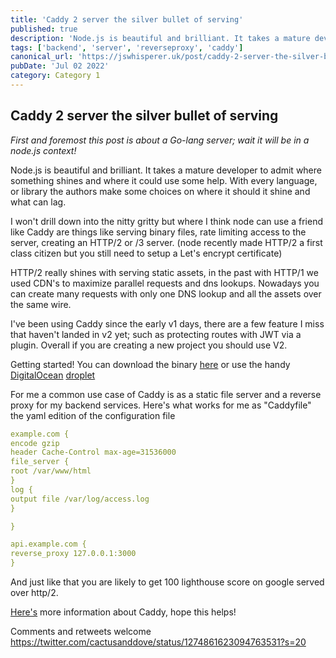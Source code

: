 ```yaml
---
title: 'Caddy 2 server the silver bullet of serving'
published: true
description: 'Node.js is beautiful and brilliant. It takes a mature developer to admit where something shines and where it could use some help. With every language, or library the authors make some choices on where it should it shine and what can lag.'
tags: ['backend', 'server', 'reverseproxy', 'caddy']
canonical_url: 'https://jswhisperer.uk/post/caddy-2-server-the-silver-bullet-of-serving/'
pubDate: 'Jul 02 2022'
category: Category 1
---
```


## Caddy 2 server the silver bullet of serving

_First and foremost this post is about a Go-lang server; wait it will be in a node.js context!_

Node.js is beautiful and brilliant. It takes a mature developer to admit where something shines and where it could use some help. With every language, or library the authors make some choices on where it should it shine and what can lag.

I won't drill down into the nitty gritty but where I think node can use a friend like Caddy are things like serving binary files, rate limiting access to the server, creating an HTTP/2 or /3 server. (node recently made HTTP/2 a first class citizen but you still need to setup a Let's encrypt certificate)

HTTP/2 really shines with serving static assets, in the past with HTTP/1 we used CDN's to maximize parallel requests and dns lookups. Nowadays you can create many requests with only one DNS lookup and all the assets over the same wire.

I've been using Caddy since the early v1 days, there are a few feature I miss that haven't landed in v2 yet; such as protecting routes with JWT via a plugin. Overall if you are creating a new project you should use V2.

Getting started!
You can download the binary [here](https://caddyserver.com/docs/download) or use the handy [DigitalOcean](https://digitalocean.com) [droplet](https://marketplace.digitalocean.com/apps/caddy)

For me a common use case of Caddy is as a static file server and a reverse proxy for my backend services. Here's what works for me as "Caddyfile" the yaml edition of the configuration file

```yaml
example.com {
encode gzip
header Cache-Control max-age=31536000
file_server {
root /var/www/html
}
log {
output file /var/log/access.log
}

}

api.example.com {
reverse_proxy 127.0.0.1:3000
}
```

And just like that you are likely to get 100 lighthouse score on google served over http/2.

[Here's](https://caddyserver.com/v2) more information about Caddy, hope this helps!

Comments and retweets welcome https://twitter.com/cactusanddove/status/1274861623094763531?s=20
